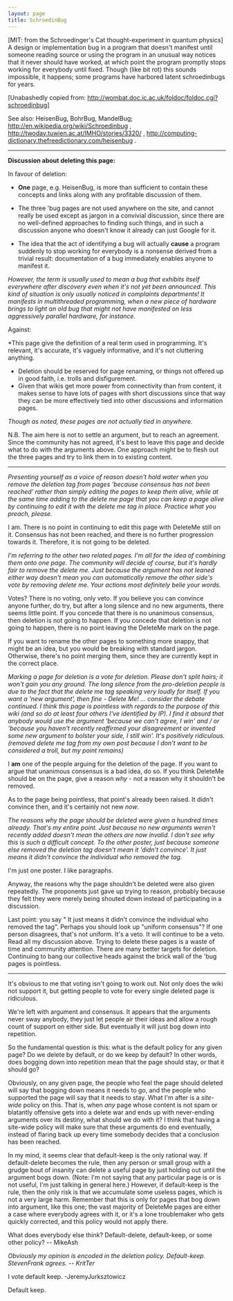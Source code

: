```yaml
---
layout: page
title: SchroedinBug
---
```


[MIT: from the Schroedinger's Cat thought-experiment in quantum physics] A design or implementation bug in a program that doesn't manifest until someone reading source or using the program in an unusual way notices that it never should have worked, at which point the program promptly stops working for everybody until fixed. Though (like bit rot) this sounds impossible, it happens; some programs have harbored latent schroedinbugs for years.

[Unabashedly copied from: http://wombat.doc.ic.ac.uk/foldoc/foldoc.cgi?schroedinbug]

See also: HeisenBug, BohrBug, MandelBug; http://en.wikipedia.org/wiki/Schroedinbug , http://twoday.tuwien.ac.at/IMHO/stories/3320/ , http://computing-dictionary.thefreedictionary.com/heisenbug .

----
**Discussion about deleting this page:**

In favour of deletion:

* **One** page, e.g. HeisenBug, is more than sufficient to contain these concepts and links along with any profitable discussion of them.
* The three 'bug pages are not used anywhere on the site, and cannot really be used except as jargon in a convivial discussion, since there are no well-defined approaches to finding such things, and in such a discussion anyone who doesn't know it already can just Google for it.

* The idea that the act of identifying a bug will actually **cause** a program suddenly to stop working for everybody is a nonsense derived from a trivial result: documentation of a bug immediately enables anyone to manifest it.

*However, the term is usually used to mean a bug that exhibits itself everywhere after discovery even when it's not yet been announced. This kind of situation is only usually noticed in complaints departments! It manifests in multithreaded programming, when a new piece of hardware brings to light an old bug that might not have manifested on less aggressively parallel hardware, for instance.*



Against:

*This page give the definition of a real term used in programming. It's relevant, it's accurate, it's vaguely informative, and it's not cluttering anything.
* Deletion should be reserved for page renaming, or things not offered up in good faith, i.e. trolls and disfigurement.
* Given that wikis get more power from connectivity than from content, it makes sense to have lots of pages with short discussions since that way they can be more effectively tied into other discussions and information pages.

*Though as noted, these pages are not actually tied in anywhere.*


N.B. The aim here is not to settle an argument, but to reach an agreement. Since the community has not agreed, it's best to leave this page and decide what to do with the arguments above. One approach might be to flesh out the three pages and try to link them in to existing content.

----

*Presenting yourself as a voice of reason doesn't hold water when you remove the deletion tag from pages 'because consensus has not been reached' rather than simply editing the pages to keep them alive, while at the same time adding to the delete me page that you can keep a page alive by continuing to edit it with the delete me tag in place. Practice what you preach, please.*

I am. There is no point in continuing to edit this page with DeleteMe still on it. Consensus has not been reached, and there is no further progression towards it. Therefore, it is not going to be deleted.

*I'm referring to the other two related pages. I'm all for the idea of combining them onto one page. The community will decide of course, but it's hardly fair to remove the delete me. Just because the argument has not leaned either way doesn't mean you can automatically remove the other side's vote by removing delete me. Your actions most definitely belie your words.*

Votes? There is no voting, only veto. If you believe you can convince anyone further, do try, but after a long silence and no new arguments, there seems little point. If you concede that there is no unanimous consensus, then deletion is not going to happen. If you concede that deletion is not going to happen, there is no point leaving the DeleteMe mark on the page.

If you want to rename the other pages to something more snappy, that might be an idea, but you would be breaking with standard jargon. Otherwise, there's no point merging them, since they are currently kept in the correct place.

*Marking a page for deletion is a vote for deletion. Please don't split hairs; it won't gain you any ground. The long silence from the pro-deletion people is due to the fact that the delete me tag speaking very loudly for itself. If you want a 'new argument', then fine - Delete Me! ... consider the debate continued. I think this page is pointless with regards to the purpose of this wiki (and so do at least four others I've identified by IP). I find it absurd that anybody would use the argument  'because we can't agree, I win' and / or 'because you haven't recently reaffirmed your disagreement or invented some new argument to bolster your side, I still win'. It's positively ridiculous. (removed delete me tag from my own post because I don't want to be considered a troll, but my point remains)*

I **am** one of the people arguing for the deletion of the page. If you want to argue that unanimous consensus is a bad idea, do so. If you think DeleteMe should be on the page, give a reason *why* - not a reason why it shouldn't be removed.

As to the page being pointless, that point's already been raised. It didn't convince then, and it's certainly not new *now*.

*The reasons why the page should be deleted were given a hundred times already. That's my entire point. Just because no new arguments weren't recently added doesn't mean the others are now invalid. I don't see why this is such a difficult concept. To the other poster, just because someone else removed the deletion tag doesn't mean it 'didn't convince'. It just means it didn't convince the individual who removed the tag.*

I'm just one poster. I like paragraphs.

Anyway, the reasons why the page shouldn't be deleted were also given repeatedly. The proponents just gave up trying to reason, probably because they felt they were merely being shouted down instead of participating in a discussion.

Last point: you say " It just means it didn't convince the individual who removed the tag". Perhaps you should look up "uniform consensus"? If one person disagrees, that's not uniform. It's a veto. It will continue to be a veto. Read all my discussion above. Trying to delete these pages is a waste of time and community attention. There are many better targets for deletion. Continuing to bang our collective heads against the brick wall of the 'bug pages is pointless.

----

It's obvious to me that voting isn't going to work out. Not only does the wiki not support it, but getting people to vote for every single deleted page is ridiculous.

We're left with argument and consensus. It appears that the arguments never sway anybody, they just let people air their ideas and allow a rough count of support on either side. But eventually it will just bog down into repetition.

So the fundamental question is this: what is the default policy for any given page? Do we delete by default, or do we keep by default? In other words, does bogging down into repetition mean that the page should stay, or that it should go?

Obviously, on any given page, the people who feel the page should deleted will say that bogging down means it needs to go, and the people who supported the page will say that it needs to stay. What I'm after is a *site-wide* policy on this. That is, when *any* page whose content is not spam or blatantly offensive gets into a delete war and ends up with never-ending arguments over its destiny, what should we do with it? I think that having a site-wide policy will make sure that these arguments do end eventually, instead of flaring back up every time somebody decides that a conclusion has been reached.

In my mind, it seems clear that default-keep is the only rational way. If default-delete becomes the rule, then any person or small group with a grudge bout of insanity can delete a useful page by just holding out until the argument bogs down. (Note: I'm not saying that any particular page is or is not useful, I'm just talking in general here.) However, if default-keep is the rule, then the only risk is that we accumulate some useless pages, which is not a very large harm. Remember that this is only for pages that bog down into argument, like this one; the vast majority of DeleteMe pages are either a case where everybody agrees with it, or it's a lone troublemaker who gets quickly corrected, and this policy would not apply there.

What does everybody else think? Default-delete, default-keep, or some other policy? -- MikeAsh

*Obviously my opinion is encoded in the deletion policy. Default-keep. StevenFrank agrees. -- KritTer*

I vote default keep. -JeremyJurksztowicz

Default keep.

